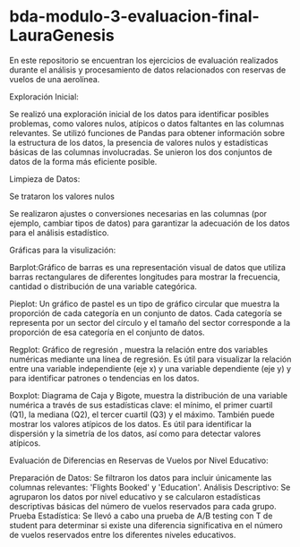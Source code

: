 # bda-modulo-3-evaluacion-final-LauraGenesis

En este repositorio se encuentran los ejercicios de evaluación realizados durante el análisis y procesamiento de datos relacionados con reservas de vuelos de una aerolínea.

Exploración Inicial:

Se realizó una exploración inicial de los datos para identificar posibles problemas, como valores nulos, atípicos o datos faltantes en las columnas relevantes.
Se utilizó funciones de Pandas para obtener información sobre la estructura de los datos, la presencia de valores nulos y estadísticas básicas de las columnas involucradas.
Se unieron los dos conjuntos de datos de la forma más eficiente posible.

Limpieza de Datos:

Se  trataron los valores nulos 

Se realizaron ajustes o conversiones necesarias en las columnas (por ejemplo, cambiar tipos de datos) para garantizar la adecuación de los datos para el análisis estadístico.

Gráficas para la visulización:

Barplot:Gráfico de barras es una representación visual de datos que utiliza barras rectangulares de diferentes longitudes para mostrar la frecuencia, cantidad o distribución de una variable categórica.

Pieplot: Un gráfico de pastel es un tipo de gráfico circular que muestra la proporción de cada categoría en un conjunto de datos. Cada categoría se representa por un sector del círculo y el tamaño del sector corresponde a la proporción de esa categoría en el conjunto de datos.

Regplot: Gráfico de regresión , muestra la relación entre dos variables numéricas mediante una línea de regresión. Es útil para visualizar la relación entre una variable independiente (eje x) y una variable dependiente (eje y) y para identificar patrones o tendencias en los datos.


Boxplot:  Diagrama de Caja y Bigote, muestra la distribución de una variable numérica a través de sus estadísticas clave: el mínimo, el primer cuartil (Q1), la mediana (Q2), el tercer cuartil (Q3) y el máximo. También puede mostrar los valores atípicos de los datos. Es útil para identificar la dispersión y la simetría de los datos, así como para detectar valores atípicos.

 Evaluación de Diferencias en Reservas de Vuelos por Nivel Educativo:

 Preparación de Datos: Se filtraron los datos para incluir únicamente las columnas relevantes: 'Flights Booked' y 'Education'.
Análisis Descriptivo: Se agruparon los datos por nivel educativo y se calcularon estadísticas descriptivas básicas del número de vuelos reservados para cada grupo.
Prueba Estadística: Se llevó a cabo una prueba de A/B testing con T de student para determinar si existe una diferencia significativa en el número de vuelos reservados entre los diferentes niveles educativos.